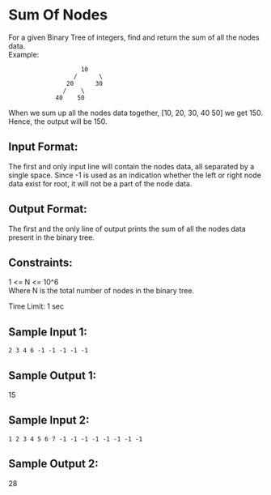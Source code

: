  # Sum Of Nodes

For a given Binary Tree of integers, find and return the sum of all the nodes data.  
Example:  

                        10
                      /      \
                    20      30
                   /    \
                 40    50

When we sum up all the nodes data together, [10, 20, 30, 40 50] we get 150. Hence, the output will be 150.  
  
## Input Format:

The first and only input line will contain the nodes data, all separated by a single space. Since -1 is used as an indication whether the left or right node data exist for root, it will not be a part of the node data.  
  
## Output Format:

The first and the only line of output prints the sum of all the nodes data present in the binary tree.  
    
  
## Constraints:
  
1 <= N <= 10^6  
Where N is the total number of nodes in the binary tree.  
  
Time Limit: 1 sec  
  
## Sample Input 1:
 ```
2 3 4 6 -1 -1 -1 -1 -1  
```
## Sample Output 1:
  
 15  
  
## Sample Input 2:
```
1 2 3 4 5 6 7 -1 -1 -1 -1 -1 -1 -1 -1
```
## Sample Output 2:
  
 28  
  
